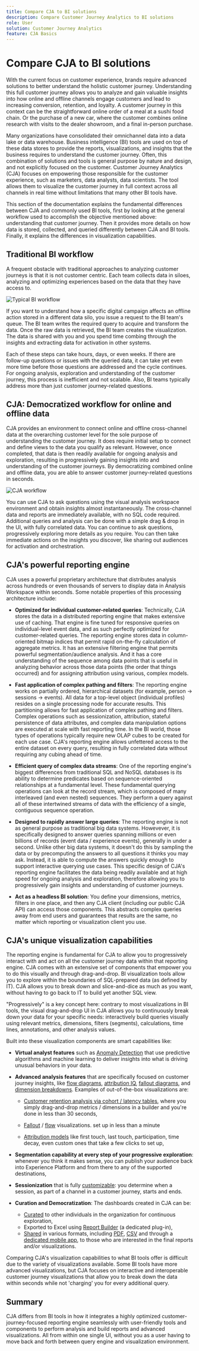 ```yaml
---
title: Compare CJA to BI solutions
description: Compare Customer Journey Analytics to BI solutions
role: User
solution: Customer Journey Analytics
feature: CJA Basics
---
```


# Compare CJA to BI solutions

With the current focus on customer experience, brands require advanced solutions to better understand the holistic customer journey. Understanding this full customer journey allows you to analyze and gain valuable insights into how online and offline channels engage customers and lead to increasing conversion, retention, and loyalty. A customer journey in this context can be the straightforward online order of a meal at a sushi food chain. Or the purchase of a new car, where the customer combines online research with visits to the dealer showroom, and a final in-person purchase.

Many organizations have consolidated their omnichannel data into a data lake or data warehouse. Business intelligence (BI) tools are used on top of these data stores to provide the reports, visualizations, and insights that the business requires to understand the customer journey. Often, this combination of solutions and tools is general purpose by nature and design, and not explicitly focused on the customer. Customer Journey Analytics (CJA) focuses on empowering those responsible for the customer experience, such as marketers, data analysts, data scientists. The tool allows them to visualize the customer journey in full context across all channels in real time without limitations that many other BI tools have.

This section of the documentation explains the fundamental differences between CJA and commonly used BI tools, first by looking at the general workflow used to accomplish the objective mentioned above: understanding that customer journey. Then it provides more details on how data is stored, collected, and queried differently between CJA and BI tools. Finally, it explains the differences in visualization capabilities.

## Traditional BI workflow

A frequent obstacle with traditional approaches to analyzing customer journeys is that it is not customer centric. Each team collects data in siloes, analyzing and optimizing experiences based on the data that they have access to.

![Typical BI workflow](./assets/biworkflow.png)

If you want to understand how a specific digital campaign affects an offline action stored in a different data silo, you issue a request to the BI team's queue. The BI team writes the required query to acquire and transform the data. Once the raw data is retrieved, the BI team creates the visualization. The data is shared with you and you spend time combing through the insights and extracting data for activation in other systems. 

Each of these steps can take hours, days, or even weeks. If there are follow-up questions or issues with the queried data, it can take yet even more time before those questions are addressed and the cycle continues. For ongoing analysis, exploration and understanding of the customer journey, this process is inefficient and not scalable. Also, BI teams typically address more than just customer journey-related questions.

## CJA: Democratized workflow for online and offline data

CJA provides an environment to connect online and offline cross-channel data at the overarching customer level for the sole purpose of understanding the customer journey. It does require initial setup to connect and define views to the data you qualify as relevant. However, once completed, that data is then readily available for ongoing analysis and exploration, resulting in progressively gaining insights into and understanding of the customer journeys. By democratizing combined online and offline data, you are able to answer customer journey-related questions in seconds.

![CJA workflow](./assets/cjaworkflow.png)

You can use CJA to ask questions using the visual analysis workspace environment and obtain insights almost instantaneously. The cross-channel data and reports are immediately available, with no SQL code required. Additional queries and analysis can be done with a simple drag & drop in the UI, with fully correlated data. You can continue to ask questions, progressively exploring more details as you require. You can then take immediate actions on the insights you discover, like sharing out audiences for activation and orchestration.

## CJA's powerful reporting engine

CJA uses a powerful proprietary architecture that distributes analysis across hundreds or even thousands of servers to display data in Analysis Workspace within seconds. Some notable properties of this processing architecture include:

*   **Optimized for individual customer-related queries**: Technically, CJA stores the data in a distributed reporting engine that makes extensive use of caching. That engine is fine tuned for responsive queries on individual-level event data, and as such perfectly optimized for customer-related queries. The reporting engine stores data in column-oriented bitmap indices that permit rapid on-the-fly calculation of aggregate metrics. It has an extensive filtering engine that permits powerful segmentation/audience analysis. And it has a core understanding of the sequence among data points that is useful in analyzing behavior across those data points (the order that things occurred) and for assigning attribution using various, complex models.

*   **Fast application of complex pathing and filters**: The reporting engine works on partially ordered, hierarchical datasets (for example, person -> sessions -> events). All data for a top-level object (individual profiles) resides on a single processing node for accurate results. This partitioning allows for fast application of complex pathing and filters. Complex operations such as sessionization, attribution, stateful persistence of data attributes, and complex data manipulation options are executed at scale with fast reporting time. In the BI world, those types of operations typically require new OLAP cubes to be created for each use case. CJA's reporting engine allows unfettered access to the entire dataset on every query, resulting in fully correlated data without requiring any cubing ahead of time.

*   **Efficient query of complex data streams**: One of the reporting engine's biggest differences from traditional SQL and NoSQL databases is its ability to determine predicates based on sequence-oriented relationships at a fundamental level. These fundamental querying operations can look at the record stream, which is composed of many interleaved (and even nested) sequences. They perform a query against all of these intertwined streams of data with the efficiency of a single, contiguous sequence operation.

*   **Designed to rapidly answer large queries**: The reporting engine is not as general purpose as traditional big data systems. Howevever, it is specifically designed to answer queries spanning millions or even billions of records (event data / experience events), generally in under a second. Unlike other big data systems, it doesn't do this by sampling the data or by precomputing the answers to all questions it thinks you may ask. Instead, it is able to compute the answers quickly enough to support interactive querying use cases. This specific design of CJA's reporting engine facilitates the data being readily available and at high speed for ongoing analysis and exploration, therefore allowing you to progressively gain insights and understanding of customer journeys.

*   **Act as a headless BI solution**: You define your dimensions, metrics, filters in one place, and then any CJA client (including our public CJA API) can access those components. This abstracts complex queries away from end users and guarantees that results are the same, no matter which reporting or visualization client you use. 

## CJA's unique visualization capabilities

The reporting engine is fundamental for CJA to allow you to progressively interact with and act on all the customer journey data within that reporting engine. CJA comes with an extensive set of components that empower you to do this visually and through drag-and-drop. BI visualization tools allow you to explore within the boundaries of SQL-prepared data (as defined by IT). CJA allows you to break down and slice-and-dice as much as you want, without having to go back to IT to build yet another SQL view.  

"Progressively" is a key concept here: contrary to most visualizations in BI tools, the visual drag-and-drop UI in CJA allows you to continuously break down your data for your specific needs: interactively build queries visually using relevant metrics, dimensions, filters (segments), calculations, time lines, annotations, and other analysis values.

Built into these visualization components are smart capabilities like:

*   **Virtual analyst features** such as [Anomaly Detection](/help/analysis-workspace/virtual-analyst/c-anomaly-detection/anomaly-detection.md) that use predictive algorithms and machine learning to deliver insights into what is driving unusual behaviors in your data.

*   **Advanced analysis features** that are specifically focused on customer journey insights, like [flow diagrams](/help/analysis-workspace/visualizations/c-flow/flow.md), [attribution IQ](/help/analysis-workspace/attribution/overview.md), [fallout diagrams](/help/analysis-workspace/visualizations/fallout/fallout-flow.md), and [dimension breakdowns](/help/components/dimensions/t-breakdown-fa.md). Examples of out-of-the-box visualizations are:

    *   [Customer retention analysis via cohort / latency tables](/help/analysis-workspace/visualizations/cohort-table/cohort-use-cases.md), where you simply drag-and-drop metrics / dimensions in a builder and you're done in less than 30 seconds,

    *   [Fallout](/help/analysis-workspace/visualizations/fallout/configuring-fallout.md) / [flow](/help/analysis-workspace/visualizations/c-flow/create-flow.md) visualizations. set up in less than a minute
    
    *   [Attribution models](/help/analysis-workspace/attribution/algorithmic.md) like first touch, last touch, participation, time decay, even custom ones that take a few clicks to set up,

*   **Segmentation capability at every step of your progressive exploration**: whenever you think it makes sense, you can publish your audience back into Experience Platform and from there to any of the supported destinations, 

*   **Sessionization** that is fully [customizable](/help/data-views/component-settings/persistence.md): you determine when a session, as part of a channel in a customer journey, starts and ends.

*   **Curation and Democratization**: The dashboards created in CJA can be:

    * [Curated](/help/analysis-workspace/curate-share/curate.md) to other individuals in the organization for continuous exploration, 
    * Exported to Excel using [Report Builder](/help/report-builder/report-buider-overview.md) (a dedicated plug-in), 
    * [Shared](/help/analysis-workspace/curate-share/share-projects.md) in various formats, including [PDF](/help/analysis-workspace/curate-share/download-send.md), [CSV](/help/analysis-workspace/curate-share/download-send.md) and through a [dedicated mobile app](/help/mobile-app/home.md), to those who are interested in the final reports and/or visualizations. 

Comparing CJA's visualization capabilities to what BI tools offer is difficult due to the variety of visualizations available. Some BI tools have more advanced visualizations, but CJA focuses on interactive and interoperable customer journey visualizations that allow you to break down the data within seconds while not 'charging' you for every additional query.


## Summary

CJA differs from BI tools in how it integrates a highly optimized customer-journey-focused reporting engine seamlessly with user-friendly tools and components to perform analysis and build reports and advanced visualizations. All from within one single UI, without you as a user having to move back and forth between query engine and visualization environment. 

